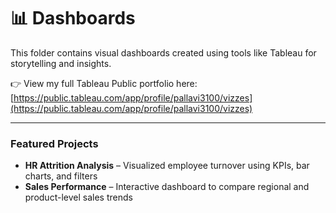 # 📊 Dashboards

This folder contains visual dashboards created using tools like Tableau for storytelling and insights.

👉 View my full Tableau Public portfolio here:  
[https://public.tableau.com/app/profile/pallavi3100/vizzes](https://public.tableau.com/app/profile/pallavi3100/vizzes)

---
### Featured Projects

- **HR Attrition Analysis** – Visualized employee turnover using KPIs, bar charts, and filters  
- **Sales Performance** – Interactive dashboard to compare regional and product-level sales trends


